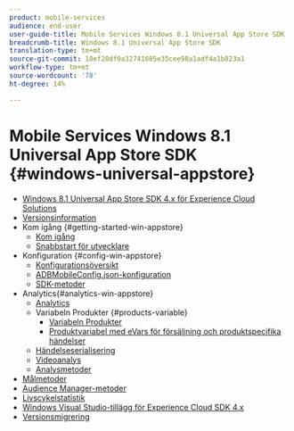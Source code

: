 ```yaml
---
product: mobile-services
audience: end-user
user-guide-title: Mobile Services Windows 8.1 Universal App Store SDK
breadcrumb-title: Windows 8.1 Universal App Store SDK
translation-type: tm+mt
source-git-commit: 18ef20df0a32741685e35cee98a1adf4a1b823a1
workflow-type: tm+mt
source-wordcount: '78'
ht-degree: 14%

---
```



# Mobile Services Windows 8.1 Universal App Store SDK {#windows-universal-appstore}

+ [Windows 8.1 Universal App Store SDK 4.x för Experience Cloud Solutions](overview.md)
+ [Versionsinformation](release-notes.md)
+ Kom igång {#getting-started-win-appstore}
   + [Kom igång](c-getting-started/c-getting-started.md)
   + [Snabbstart för utvecklare](c-getting-started/dev-qs.md)
+ Konfiguration {#config-win-appstore}
   + [Konfigurationsöversikt](c-configuration/c-configuration.md)
   + [ADBMobileConfig.json-konfiguration](c-configuration/c.json.md)
   + [SDK-metoder](c-configuration/methods.md)
+ Analytics{#analytics-win-appstore} 
   + [Analytics](analytics/analytics.md) 
   + Variabeln Produkter {#products-variable}
      + [Variabeln Produkter](analytics/products/products.md)
      + [Produktvariabel med eVars för försäljning och produktspecifika händelser](analytics/products/products-variable-evars-events.md)
   + [Händelseserialisering](analytics/event-serialization.md)
   + [Videoanalys](analytics/video-qs.md)
   + [Analysmetoder](analytics/analytics-methods.md)
+ [Målmetoder](target/target-methods.md)
+ [Audience Manager-metoder](audiencemgmt/audience-manager-methods.md)
+ [Livscykelstatistik](metrics.md)
+ [Windows Visual Studio-tillägg för Experience Cloud SDK 4.x](extensions/win-vse-4x.md)
+ [Versionsmigrering](migration-v3.md)
